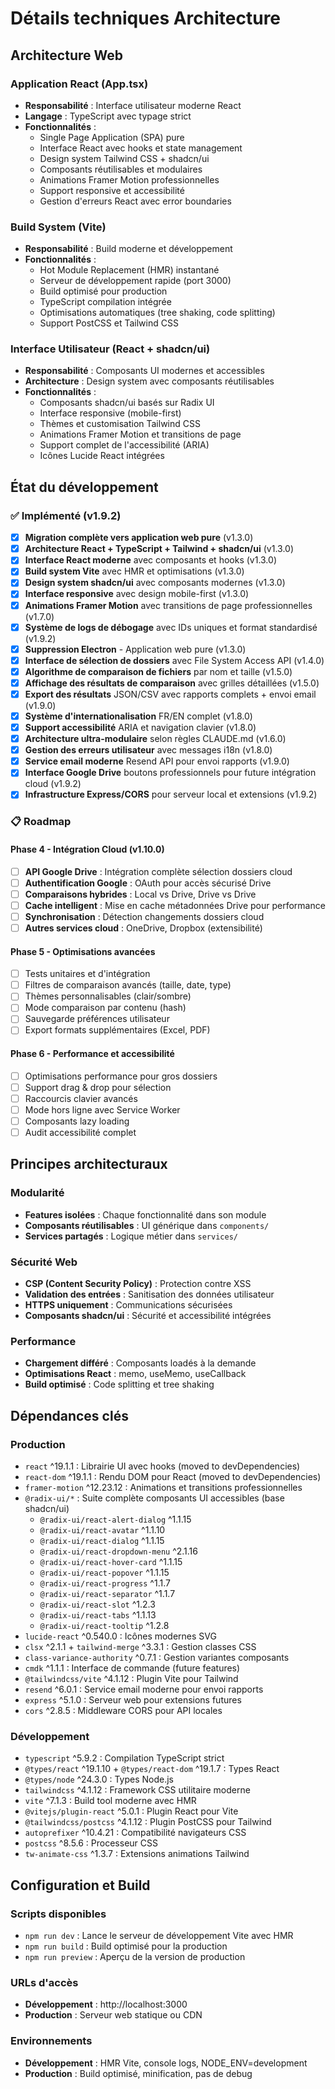 # Détails techniques Architecture

## Architecture Web

### Application React (App.tsx)
- **Responsabilité** : Interface utilisateur moderne React
- **Langage** : TypeScript avec typage strict
- **Fonctionnalités** :
  - Single Page Application (SPA) pure
  - Interface React avec hooks et state management
  - Design system Tailwind CSS + shadcn/ui
  - Composants réutilisables et modulaires
  - Animations Framer Motion professionnelles
  - Support responsive et accessibilité
  - Gestion d'erreurs React avec error boundaries

### Build System (Vite)
- **Responsabilité** : Build moderne et développement
- **Fonctionnalités** :
  - Hot Module Replacement (HMR) instantané
  - Serveur de développement rapide (port 3000)
  - Build optimisé pour production
  - TypeScript compilation intégrée
  - Optimisations automatiques (tree shaking, code splitting)
  - Support PostCSS et Tailwind CSS

### Interface Utilisateur (React + shadcn/ui)
- **Responsabilité** : Composants UI modernes et accessibles
- **Architecture** : Design system avec composants réutilisables
- **Fonctionnalités** :
  - Composants shadcn/ui basés sur Radix UI
  - Interface responsive (mobile-first)
  - Thèmes et customisation Tailwind CSS
  - Animations Framer Motion et transitions de page
  - Support complet de l'accessibilité (ARIA)
  - Icônes Lucide React intégrées

## État du développement

### ✅ Implémenté (v1.9.2)
- [x] **Migration complète vers application web pure** (v1.3.0)
- [x] **Architecture React + TypeScript + Tailwind + shadcn/ui** (v1.3.0)
- [x] **Interface React moderne** avec composants et hooks (v1.3.0)
- [x] **Build system Vite** avec HMR et optimisations (v1.3.0)
- [x] **Design system shadcn/ui** avec composants modernes (v1.3.0)
- [x] **Interface responsive** avec design mobile-first (v1.3.0)
- [x] **Animations Framer Motion** avec transitions de page professionnelles (v1.7.0)
- [x] **Système de logs de débogage** avec IDs uniques et format standardisé (v1.9.2)
- [x] **Suppression Electron** - Application web pure (v1.3.0)
- [x] **Interface de sélection de dossiers** avec File System Access API (v1.4.0)
- [x] **Algorithme de comparaison de fichiers** par nom et taille (v1.5.0)
- [x] **Affichage des résultats de comparaison** avec grilles détaillées (v1.5.0)
- [x] **Export des résultats** JSON/CSV avec rapports complets + envoi email (v1.9.0)
- [x] **Système d'internationalisation** FR/EN complet (v1.8.0)
- [x] **Support accessibilité** ARIA et navigation clavier (v1.8.0)
- [x] **Architecture ultra-modulaire** selon règles CLAUDE.md (v1.6.0)
- [x] **Gestion des erreurs utilisateur** avec messages i18n (v1.8.0)
- [x] **Service email moderne** Resend API pour envoi rapports (v1.9.0)
- [x] **Interface Google Drive** boutons professionnels pour future intégration cloud (v1.9.2)
- [x] **Infrastructure Express/CORS** pour serveur local et extensions (v1.9.2)

### 📋 Roadmap

#### Phase 4 - Intégration Cloud (v1.10.0)
- [ ] **API Google Drive** : Intégration complète sélection dossiers cloud
- [ ] **Authentification Google** : OAuth pour accès sécurisé Drive
- [ ] **Comparaisons hybrides** : Local vs Drive, Drive vs Drive
- [ ] **Cache intelligent** : Mise en cache métadonnées Drive pour performance
- [ ] **Synchronisation** : Détection changements dossiers cloud
- [ ] **Autres services cloud** : OneDrive, Dropbox (extensibilité)

#### Phase 5 - Optimisations avancées
- [ ] Tests unitaires et d'intégration
- [ ] Filtres de comparaison avancés (taille, date, type)
- [ ] Thèmes personnalisables (clair/sombre)
- [ ] Mode comparaison par contenu (hash)
- [ ] Sauvegarde préférences utilisateur
- [ ] Export formats supplémentaires (Excel, PDF)

#### Phase 6 - Performance et accessibilité
- [ ] Optimisations performance pour gros dossiers
- [ ] Support drag & drop pour sélection
- [ ] Raccourcis clavier avancés
- [ ] Mode hors ligne avec Service Worker
- [ ] Composants lazy loading
- [ ] Audit accessibilité complet

## Principes architecturaux

### Modularité
- **Features isolées** : Chaque fonctionnalité dans son module
- **Composants réutilisables** : UI générique dans `components/`
- **Services partagés** : Logique métier dans `services/`

### Sécurité Web
- **CSP (Content Security Policy)** : Protection contre XSS
- **Validation des entrées** : Sanitisation des données utilisateur
- **HTTPS uniquement** : Communications sécurisées
- **Composants shadcn/ui** : Sécurité et accessibilité intégrées

### Performance
- **Chargement différé** : Composants loadés à la demande
- **Optimisations React** : memo, useMemo, useCallback
- **Build optimisé** : Code splitting et tree shaking

## Dépendances clés

### Production
- `react` ^19.1.1 : Librairie UI avec hooks (moved to devDependencies)
- `react-dom` ^19.1.1 : Rendu DOM pour React (moved to devDependencies)
- `framer-motion` ^12.23.12 : Animations et transitions professionnelles
- `@radix-ui/*` : Suite complète composants UI accessibles (base shadcn/ui)
  - `@radix-ui/react-alert-dialog` ^1.1.15
  - `@radix-ui/react-avatar` ^1.1.10 
  - `@radix-ui/react-dialog` ^1.1.15
  - `@radix-ui/react-dropdown-menu` ^2.1.16
  - `@radix-ui/react-hover-card` ^1.1.15
  - `@radix-ui/react-popover` ^1.1.15
  - `@radix-ui/react-progress` ^1.1.7
  - `@radix-ui/react-separator` ^1.1.7
  - `@radix-ui/react-slot` ^1.2.3
  - `@radix-ui/react-tabs` ^1.1.13
  - `@radix-ui/react-tooltip` ^1.2.8
- `lucide-react` ^0.540.0 : Icônes modernes SVG
- `clsx` ^2.1.1 + `tailwind-merge` ^3.3.1 : Gestion classes CSS
- `class-variance-authority` ^0.7.1 : Gestion variantes composants
- `cmdk` ^1.1.1 : Interface de commande (future features)
- `@tailwindcss/vite` ^4.1.12 : Plugin Vite pour Tailwind
- `resend` ^6.0.1 : Service email moderne pour envoi rapports
- `express` ^5.1.0 : Serveur web pour extensions futures
- `cors` ^2.8.5 : Middleware CORS pour API locales

### Développement
- `typescript` ^5.9.2 : Compilation TypeScript strict
- `@types/react` ^19.1.10 + `@types/react-dom` ^19.1.7 : Types React
- `@types/node` ^24.3.0 : Types Node.js
- `tailwindcss` ^4.1.12 : Framework CSS utilitaire moderne
- `vite` ^7.1.3 : Build tool moderne avec HMR
- `@vitejs/plugin-react` ^5.0.1 : Plugin React pour Vite
- `@tailwindcss/postcss` ^4.1.12 : Plugin PostCSS pour Tailwind
- `autoprefixer` ^10.4.21 : Compatibilité navigateurs CSS
- `postcss` ^8.5.6 : Processeur CSS
- `tw-animate-css` ^1.3.7 : Extensions animations Tailwind

## Configuration et Build

### Scripts disponibles
- `npm run dev` : Lance le serveur de développement Vite avec HMR
- `npm run build` : Build optimisé pour la production
- `npm run preview` : Aperçu de la version de production

### URLs d'accès
- **Développement** : http://localhost:3000
- **Production** : Serveur web statique ou CDN

### Environnements
- **Développement** : HMR Vite, console logs, NODE_ENV=development
- **Production** : Build optimisé, minification, pas de debug